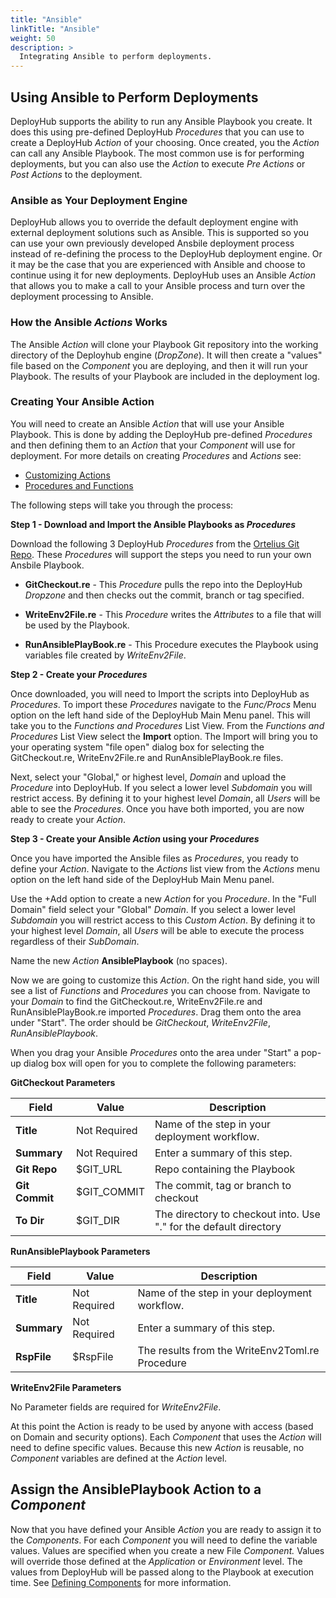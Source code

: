 ```yaml
---
title: "Ansible"
linkTitle: "Ansible"
weight: 50
description: >
  Integrating Ansible to perform deployments.
---
```


## Using Ansible to Perform Deployments

DeployHub supports the ability to run any Ansible Playbook you create.  It does this using pre-defined DeployHub _Procedures_ that you can use to create a DeployHub _Action_ of your choosing.  Once created, you the _Action_ can call any Ansible Playbook. The most common use is for performing deployments, but you can also use the _Action_ to execute _Pre Actions_ or _Post Actions_ to the deployment.

### Ansible as Your Deployment Engine

DeployHub allows you to override the default deployment engine with external deployment solutions such as Ansible. This is supported so you can use your own previously developed Ansbile deployment process instead of re-defining the process to the DeployHub deployment engine.  Or it may be the case that you are experienced with Ansible and choose to continue using it for new deployments. DeployHub uses an Ansible _Action_ that allows you to make a call to your Ansible process and turn over the deployment processing to Ansible. 

### How the Ansible _Actions_ Works

The Ansible _Action_ will clone your Playbook Git repository into the working directory of the Deployhub engine (_DropZone_). It will then create a "values" file based on the _Component_ you are deploying, and then it will run your Playbook. The results of your Playbook are included in the deployment log.

### Creating Your Ansible Action

You will need to create an Ansible _Action_ that will use your Ansible Playbook. This is done by adding the DeployHub pre-defined _Procedures_ and then defining them to an _Action_ that your _Component_ will use for deployment.  For more details on creating _Procedures_ and _Actions_ see:

- [Customizing Actions](/userguide/first-steps/2-define-your-actions/)
- [Procedures and Functions](/userguide/customizations/2-define-your-functions-and-procedures/)

The following steps will take you through the process: 

**Step 1 - Download and Import the Ansible Playbooks as _Procedures_**

Download the following 3 DeployHub _Procedures_ from the [Ortelius Git Repo](https://github.com/ortelius/ortelius/blob/master/procedures/). These _Procedures_ will support the steps you need to run your own Ansbile Playbook. 

- **GitCheckout.re** - This _Procedure_ pulls the repo into the DeployHub _Dropzone_ and then checks out the commit, branch or tag specified.

- **WriteEnv2File.re** - This _Procedure_ writes the _Attributes_ to a file that will be used by the Playbook.

- **RunAnsiblePlayBook.re** - This Procedure executes the Playbook using variables file created by _WriteEnv2File_.

**Step 2 - Create your _Procedures_**

Once downloaded, you will need to Import the scripts into DeployHub as _Procedures_. To import these _Procedures_ navigate to the _Func/Procs_ Menu option on the left hand side of the DeployHub Main Menu panel. This will take you to the _Functions and Procedures_ List View. From the _Functions and Procedures_ List View select the **Import** option. The Import will bring you to your operating system "file open" dialog box for selecting the GitCheckout.re, WriteEnv2File.re and RunAnsiblePlayBook.re files.

Next, select your "Global," or highest level, _Domain_ and upload the _Procedure_ into DeployHub. If you select a lower level _Subdomain_ you will restrict access.  By defining it to your highest level _Domain_, all _Users_ will be able to see the _Procedures_. Once you have both imported, you are now ready to create your _Action_.

**Step 3 - Create your Ansible _Action_ using your _Procedures_**

Once you have imported the Ansible files as _Procedures_, you ready to define your _Action_. Navigate to the _Actions_ list view from the _Actions_ menu option on the left hand side of the DeployHub Main Menu panel.

Use the +Add option to create a new _Action_ for you _Procedure_. In the "Full Domain" field select your "Global" _Domain_. If you select a lower level _Subdomain_ you will restrict access to this _Custom Action_.  By defining it to your highest level _Domain_, all _Users_ will be able to execute the process regardless of their _SubDomain_. 

Name the new _Action_ **AnsiblePlaybook** (no spaces).

Now we are going to customize this _Action_. On the right hand side, you will see a list of _Functions_ and _Procedures_ you can choose from.  Navigate to your _Domain_ to find the GitCheckout.re, WriteEnv2File.re and RunAnsiblePlayBook.re imported _Procedures_.  Drag them onto the area under "Start". The order should be _GitCheckout_, _WriteEnv2File_, _RunAnsiblePlaybook_.  

When you drag your Ansible _Procedures_ onto the area under "Start" a pop-up dialog box will open for you to complete the following parameters:

**GitCheckout Parameters**

| **Field** | Value | Description |
| --- | --- | --- |
| **Title** | Not Required | Name of the step in your deployment workflow.  |
| **Summary** | Not Required | Enter a summary of this step. | |
| **Git Repo** | $GIT_URL| Repo containing the Playbook |
| **Git Commit** | $GIT_COMMIT | The commit, tag or branch to checkout |
| **To Dir** | $GIT_DIR | The directory to checkout into.  Use "." for the default directory |

**RunAnsiblePlaybook Parameters**

| **Field** | Value | Description |
| --- | --- | --- |
| **Title** | Not Required | Name of the step in your deployment workflow.  |
| **Summary** | Not Required | Enter a summary of this step. | |
| **RspFile** | $RspFile | The results from the WriteEnv2Toml.re Procedure |

**WriteEnv2File Parameters**

No Parameter fields are required for _WriteEnv2File_.

At this point the Action is ready to be used by anyone with access (based on Domain and security options). Each _Component_ that uses the _Action_ will need to define specific values. Because this new _Action_ is reusable, no _Component_ variables are defined at the _Action_ level.

## Assign the AnsiblePlaybook Action to a _Component_

Now that you have defined your Ansible _Action_ you are ready to assign it to the _Components_. For each _Component_ you will need to define the variable values. Values are specified when you create a new File _Component._ Values will override those defined at the _Application_ or _Environment_ level. The values from DeployHub will be passed along to the Playbook at execution time. See [Defining Components](/userguide/publishing-components/2-define-components/) for more information.
